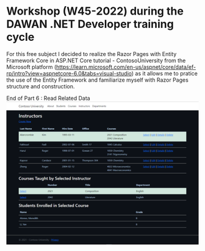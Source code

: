 # Workshop (W45-2022) during the DAWAN .NET Developer training cycle 
For this free subject I decided to realize the Razor Pages with Entity Framework Core in ASP.NET Core tutorial - ContosoUniversity from the Microsoft platform (https://learn.microsoft.com/en-us/aspnet/core/data/ef-rp/intro?view=aspnetcore-6.0&tabs=visual-studio) as it allows me to pratice the use of the Entity Framework and familiarize myself with Razor Pages structure and construction.

End of Part 6 : Read Related Data
![alt text](EndOfPart6.PNG)
